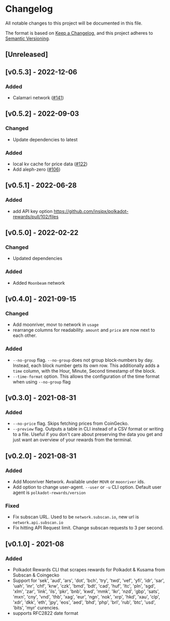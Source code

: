 # Changelog

All notable changes to this project will be documented in this file.

The format is based on [Keep a Changelog](https://keepachangelog.com/en/1.0.0/),
and this project adheres to
[Semantic Versioning](https://semver.org/spec/v2.0.0.html).

## [Unreleased]

## [v0.5.3] - 2022-12-06

### Added
- Calamari network ([#141](https://github.com/insipx/polkadot-rewards/pull/141))


## [v0.5.2] - 2022-09-03

### Changed

- Update dependencies to latest

### Added

- local kv cache for price data ([#122](https://github.com/insipx/polkadot-rewards/pull/122))
- Add aleph-zero ([#106](https://github.com/insipx/polkadot-rewards/pull/106))

## [v0.5.1] - 2022-06-28

### Added

- add API key option https://github.com/insipx/polkadot-rewards/pull/102/files

## [v0.5.0] - 2022-02-22

### Changed

- Updated dependencies

### Added

- Added `Moonbeam` network

## [v0.4.0] - 2021-09-15

### Changed

- Add moonriver, movr to network in `usage`
- rearrange columns for readability. `amount` and `price` are now next to each
  other.

### Added

- `--no-group` flag. `--no-group` does not group block-numbers by day. Instead,
  each block number gets its own row. This additionally adds a `time` column,
  with the Hour, Minute, Second timestamp of the block.
- `--time-format` option. This allows the configuration of the time format when
  using `--no-group` flag

## [v0.3.0] - 2021-08-31

### Added

- `--no-price` flag. Skips fetching prices from CoinGecko.
- `--preview` flag. Outputs a table in CLI instead of a CSV format or writing to
  a file. Useful if you don't care about preserving the data you get and just
  want an overview of your rewards from the terminal.

## [v0.2.0] - 2021-08-31

### Added

- Add Moonriver Network. Available under `MOVR` or `moonriver` ids.
- Add option to change user-agent. `--user` or `-u` CLI option. Default user
  agent is `polkadot-rewards/version`

### Fixed

- Fix subscan URL. Used to be `network.subscan.io`, new url is
  `network.api.subscan.io`
- Fix hitting API Request limit. Change subscan requests to 3 per second.

## [v0.1.0] - 2021-08

### Added

- Polkadot Rewards CLI that scrapes rewards for Polkadot & Kusama from Subscan &
  Coingecko
- Support for 'sek', 'aud', 'ars', 'dot', 'bch', 'try', 'twd', 'vef', 'yfi',
  'idr', 'sar', 'uah', 'inr', 'chf', 'krw', 'czk', 'bmd', 'bdt', 'cad', 'huf',
  'ltc', 'pln', 'sgd', 'xlm', 'zar', 'link', 'ils', 'pkr', 'bnb', 'kwd', 'mmk',
  'lkr', 'nzd', 'gbp', 'sats', 'mxn', 'cny', 'vnd', 'thb', 'xag', 'eur', 'ngn',
  'nok', 'xrp', 'hkd', 'xau', 'clp', 'xdr', 'dkk', 'eth', 'jpy', 'eos', 'aed',
  'bhd', 'php', 'brl', 'rub', 'btc', 'usd', 'bits', 'myr' curencies.
- supports RFC2822 date format
